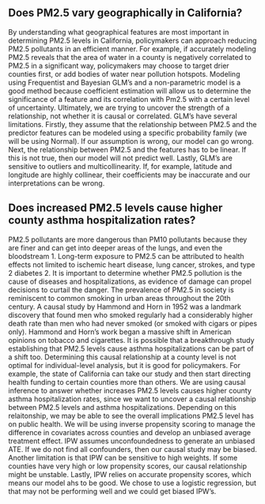 ## Does PM2.5 vary geographically in California?
By understanding what geographical features are most important in determining
PM2.5 levels in California, policymakers can approach reducing PM2.5 pollutants
in an efficient manner. For example, if accurately modeling PM2.5 reveals
that the area of water in a county is negatively correlated to PM2.5 in a significant
way, policymakers may choose to target drier counties first, or add bodies
of water near pollution hotspots.
Modeling using Frequentist and Bayesian GLM’s and a non-parametric model
is a good method because coefficient estimation will allow us to determine the
significance of a feature and its correlation with Pm2.5 with a certain level of
uncertainty. Ultimately, we are trying to uncover the strength of a relationship,
not whether it is causal or correlated.
GLM’s have several limitations. Firstly, they assume that the relationship between
PM2.5 and the predictor features can be modeled using a specific probability
family (we will be using Normal). If our assumption is wrong, our model
can go wrong. Next, the relationship between PM2.5 and the features has to
be linear. If this is not true, then our model will not predict well. Lastly,
GLM’s are sensitive to outliers and multicollinearity. If, for example, latitude
and longitude are highly collinear, their coefficients may be inaccurate and our
interpretations can be wrong.


## Does increased PM2.5 levels cause higher county asthma hospitalization rates?
PM2.5 pollutants are more dangerous than PM10 pollutants because they are
finer and can get into deeper areas of the lungs, and even the bloodstream 1.
Long-term exposure to PM2.5 can be attributed to health effects not limited to
ischemic heart disease, lung cancer, strokes, and type 2 diabetes 2.
It is important to determine whether PM2.5 pollution is the cause of diseases
and hospitalizations, as evidence of damage can propel decisions to curtail the
danger. The prevalence of PM2.5 in society is reminiscent to common smoking
in urban areas throughout the 20th century. A causal study by Hammond
and Horn in 1952 was a landmark discovery that found men who smoked regularly
had a considerably higher death rate than men who had never smoked (or smoked with cigars or pipes only). Hammond and Horn’s work began a massive shift in American opinions on tobacco and cigarettes. It is possible that
a breakthrough study establishing that PM2.5 levels cause asthma hospitalizations
can be part of a shift too. Determining this causal relationship at a county
level is not optimal for individual-level analysis, but it is good for policymakers.
For example, the state of California can take our study and then start directing
health funding to certain counties more than others.
We are using causal inference to answer whether increases PM2.5 levels causes
higher county asthma hospitalization rates, since we want to uncover a causal
relationship between PM2.5 levels and asthma hospitalizations. Depending on
this relaitonship, we may be able to see the overall implications PM2.5 level has
on public health.
We will be using inverse propensity scoring to manage the difference in covariates
across counties and develop an unbiased average treatment effect.
IPW assumes unconfoundedness to generate an unbiased ATE. If we do not
find all confounders, then our causal study may be biased. Another limitation
is that IPW can be sensitive to high weights. If some counties have very high or
low propensity scores, our causal relationship might be unstable. Lastly, IPW
relies on accurate propensity scores, which means our model ahs to be good.
We chose to use a logistic regression, but that may not be
performing well and we could get biased IPW’s.